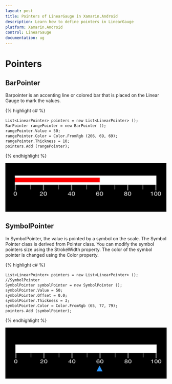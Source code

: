 ```yaml
---
layout: post
title: Pointers of LinearGauge in Xamarin.Android
description: Learn how to define pointers in LinearGauge
platform: Xamarin.Android
control: LinearGauge
documentation: ug
---
```


# Pointers

## BarPointer

Barpointer is an accenting line or colored bar that is placed on the Linear Gauge to mark the values. 

{% highlight c# %}

	List<LinearPointer> pointers = new List<LinearPointer> ();
    BarPointer rangePointer = new BarPointer ();
	rangePointer.Value = 50;
	rangePointer.Color = Color.FromRgb (206, 69, 69);
	rangePointer.Thickness = 10;
	pointers.Add (rangePointer);

{% endhighlight %}

![](images/BarPointer.png)

## SymbolPointer

In SymbolPointer, the value is pointed by a symbol on the scale. The Symbol Pointer class is derived from Pointer class. You can modify the symbol pointers size using the StrokeWidth property. The color of the symbol pointer is changed using the Color property.

{% highlight c# %}

	List<LinearPointer> pointers = new List<LinearPointer> ();
    //SymbolPointer
	SymbolPointer symbolPointer = new SymbolPointer ();
	symbolPointer.Value = 50;
	symbolPointer.Offset = 0.0;
	symbolPointer.Thickness = 3;
	symbolPointer.Color = Color.FromRgb (65, 77, 79);
	pointers.Add (symbolPointer);

{% endhighlight %}

![](images/SymbolPointer.png)